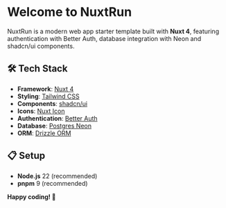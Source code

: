 # Welcome to NuxtRun

NuxtRun is a modern web app starter template built with **Nuxt 4**, featuring authentication with Better Auth, database integration with Neon and shadcn/ui components.

## 🛠️ Tech Stack

- **Framework**: [Nuxt 4](https://nuxt.com/)
- **Styling**: [Tailwind CSS](https://tailwindcss.com/)
- **Components**: [shadcn/ui](https://ui.shadcn.com/)
- **Icons**: [Nuxt Icon](https://nuxt.com/modules/icon)
- **Authentication**: [Better Auth](https://better-auth.com/)
- **Database**: [Postgres Neon](https://neon.com/)
- **ORM**: [Drizzle ORM](https://orm.drizzle.team/)

## 📋 Setup

- **Node.js** 22 (recommended)
- **pnpm** 9 (recommended)

**Happy coding! 🎉**
